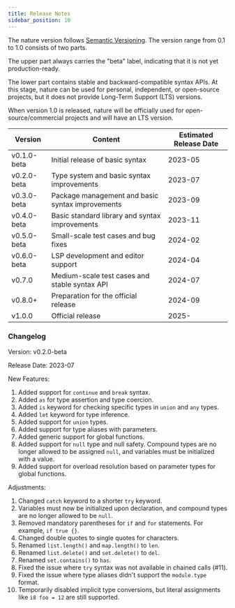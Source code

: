 ```yaml
---
title: Release Notes
sidebar_position: 10
---
```


The nature version follows [Semantic Versioning](https://semver.org/). The version range from 0.1 to 1.0 consists of two parts.

The upper part always carries the "beta" label, indicating that it is not yet production-ready.

The lower part contains stable and backward-compatible syntax APIs. At this stage, nature can be used for personal, independent, or open-source projects, but it does not provide Long-Term Support (LTS) versions.

When version 1.0 is released, nature will be officially used for open-source/commercial projects and will have an LTS version.

|Version|Content|Estimated Release Date|
|---|---|---|
|v0.1.0-beta|Initial release of basic syntax|2023-05|
|v0.2.0-beta|Type system and basic syntax improvements|2023-07|
|v0.3.0-beta|Package management and basic syntax improvements|2023-09|
|v0.4.0-beta|Basic standard library and syntax improvements|2023-11|
|v0.5.0-beta|Small-scale test cases and bug fixes|2024-02|
|v0.6.0-beta|LSP development and editor support|2024-04|
|v0.7.0|Medium-scale test cases and stable syntax API|2024-07|
|v0.8.0+|Preparation for the official release|2024-09|
|v1.0.0|Official release|2025-|

### Changelog

Version: v0.2.0-beta

Release Date: 2023-07

New Features:

1. Added support for `continue` and `break` syntax.
2. Added `as` for type assertion and type coercion.
3. Added `is` keyword for checking specific types in `union` and `any` types.
4. Added `let` keyword for type inference.
5. Added support for `union` types.
6. Added support for type aliases with parameters.
7. Added generic support for global functions.
8. Added support for `null` type and null safety. Compound types are no longer allowed to be assigned `null`, and variables must be initialized with a value.
9. Added support for overload resolution based on parameter types for global functions.

Adjustments:

1. Changed `catch` keyword to a shorter `try` keyword.
2. Variables must now be initialized upon declaration, and compound types are no longer allowed to be `null`.
3. Removed mandatory parentheses for `if` and `for` statements. For example, `if true {}`.
4. Changed double quotes to single quotes for characters.
5. Renamed `list.length()` and `map.length()` to `len`.
6. Renamed `list.delete()` and `set.delete()` to `del`.
7. Renamed `set.contains()` to `has`.
8. Fixed the issue where `try` syntax was not available in chained calls (#11).
9. Fixed the issue where type aliases didn't support the `module.type` format.
10. Temporarily disabled implicit type conversions, but literal assignments like `i8 foo = 12` are still supported.
